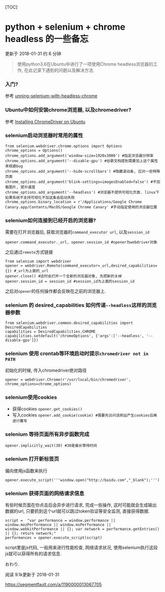 [TOC]



# python + selenium + chrome headless 的一些备忘

更新于 2018-01-31  约 6 分钟

> 使用python3.6在Ubuntu中进行了一项使用Chrome headless浏览器的工作, 在此记录下遇到的问题以及解决方法.

### 入门?

参考 [unning-selenium-with-headless-chrome](https://intoli.com/blog/running-selenium-with-headless-chrome/)

### Ubuntu中如何安装chrome浏览器, 以及chromedriver?

参考 [Installing ChromeDriver on Ubuntu](https://developers.supportbee.com/blog/setting-up-cucumber-to-run-with-Chrome-on-Linux/)

### selenium启动浏览器时常用的属性

```
from selenium.webdriver.chrome.options import Options
chrome_options = Options()
chrome_options.add_argument('window-size=1920x3000') #指定浏览器分辨率
chrome_options.add_argument('--disable-gpu') #谷歌文档提到需要加上这个属性来规避bug
chrome_options.add_argument('--hide-scrollbars') #隐藏滚动条, 应对一些特殊页面
chrome_options.add_argument('blink-settings=imagesEnabled=false') #不加载图片, 提升速度
chrome_options.add_argument('--headless') #浏览器不提供可视化页面. linux下如果系统不支持可视化不加这条会启动失败
chrome_options.binary_location = r'/Applications/Google Chrome Canary.app/Contents/MacOS/Google Chrome Canary' #手动指定使用的浏览器位置
```

### selenium如何连接到已经开启的浏览器?

需要在打开浏览器后, 获取浏览器的`command_executor url`, 以及`session_id`

```
opener.command_executor._url, opener.session_id #opener为webdriver对象
```

之后通过`remote`方式链接

```
from selenium import webdriver
opener = webdriver.Remote(command_executor=_url,desired_capabilities={}) #_url为上面的_url
opener.close() #这时会打开一个全新的浏览器对象, 先把新的关掉
opener.session_id = session_id #session_id为上面的session_id
```

之后对`opener`的任何操作都会反映在之前的浏览器上.

### selenium 的 desired_capabilities 如何传递`--headless`这样的浏览器参数

```
from selenium.webdriver.common.desired_capabilities import DesiredCapabilities
capabilities = DesiredCapabilities.CHROME
capabilities.setdefault('chromeOptions', {'args':['--headless', '--disable-gpu']})
```

### selenium 使用 crontab等环境启动时提示`chromedriver not in PATH`

初始化的时候, 传入chromedriver绝对路径

```
opener = webdriver.Chrome(r'/usr/local/bin/chromedriver', chrome_options=chrome_options)
```

### selenium使用cookies

- 获得cookies
  `opener.get_cookies()`
- 写入cookies
  `opener.add_cookie(cookie) #需要先访问该网站产生cookies后再进行覆写`

### selenium 等待页面所有异步函数完成

```
opener.implicitly_wait(30) #30是最长等待时间
```

### selenium 打开新标签页

偏向使用js函数来执行

```
opener.execute_script('''window.open("http://baidu.com","_blank");''')
```

### selenium 获得页面的网络请求信息

有些时候页面在你点击后会异步进行请求, 完成一些操作, 这时可能就会生成输出数据的url, 只要抓到这个url就可以跳过token验证等安全监测, 直接获得数据.

```
script =  "var performance = window.performance || window.mozPerformance || window.msPerformance || window.webkitPerformance || {}; var network = performance.getEntries() || {}; return network;"
performances = opener.execute_script(script)
```

script里是js代码, 一般用来进行性能检查, 网络请求状况, 使用selenium执行这段js就可以获得所有的请求信息.

おわり.

阅读 9.1k更新于 2018-01-31





https://segmentfault.com/a/1190000013067705